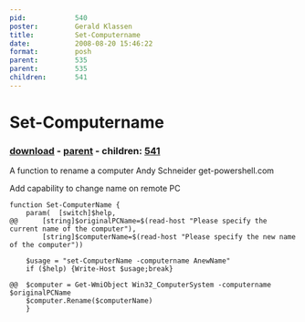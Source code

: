 ```yaml
---
pid:            540
poster:         Gerald Klassen
title:          Set-Computername
date:           2008-08-20 15:46:22
format:         posh
parent:         535
parent:         535
children:       541
---
```


# Set-Computername

### [download](540.ps1) - [parent](535.md) - children: [541](541.md)

A function to rename a computer
Andy Schneider
get-powershell.com

Add capability to change name on remote PC

```posh
function Set-ComputerName {
	param(	[switch]$help,
@@		[string]$originalPCName=$(read-host "Please specify the current name of the computer"),
		[string]$computerName=$(read-host "Please specify the new name of the computer"))
			
	$usage = "set-ComputerName -computername AnewName"
	if ($help) {Write-Host $usage;break}
	
@@	$computer = Get-WmiObject Win32_ComputerSystem -computername $originalPCName
	$computer.Rename($computerName)
	}
```
